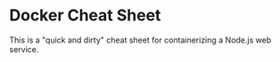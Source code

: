 # Docker Cheat Sheet

This is a "quick and dirty" cheat sheet for containerizing a Node.js web service.